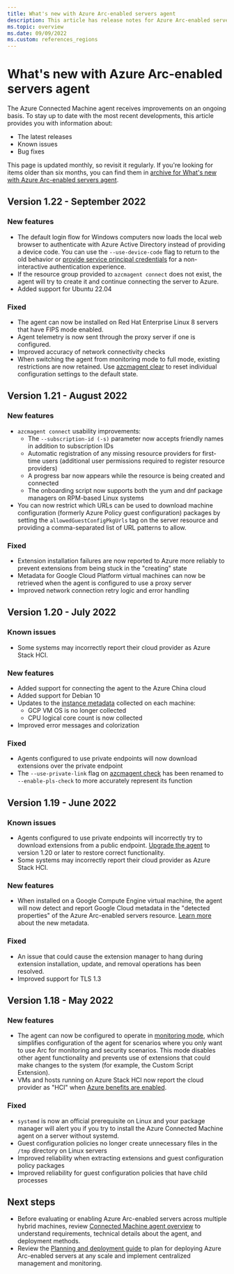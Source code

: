 ```yaml
---
title: What's new with Azure Arc-enabled servers agent
description: This article has release notes for Azure Arc-enabled servers agent. For many of the summarized issues, there are links to more details.
ms.topic: overview
ms.date: 09/09/2022
ms.custom: references_regions
---
```


# What's new with Azure Arc-enabled servers agent

The Azure Connected Machine agent receives improvements on an ongoing basis. To stay up to date with the most recent developments, this article provides you with information about:

- The latest releases
- Known issues
- Bug fixes

This page is updated monthly, so revisit it regularly. If you're looking for items older than six months, you can find them in [archive for What's new with Azure Arc-enabled servers agent](agent-release-notes-archive.md).

## Version 1.22 - September 2022

### New features

- The default login flow for Windows computers now loads the local web browser to authenticate with Azure Active Directory instead of providing a device code. You can use the `--use-device-code` flag to return to the old behavior or [provide service principal credentials](onboard-service-principal.md) for a non-interactive authentication experience.
- If the resource group provided to `azcmagent connect` does not exist, the agent will try to create it and continue connecting the server to Azure.
- Added support for Ubuntu 22.04

### Fixed

- The agent can now be installed on Red Hat Enterprise Linux 8 servers that have FIPS mode enabled.
- Agent telemetry is now sent through the proxy server if one is configured.
- Improved accuracy of network connectivity checks
- When switching the agent from monitoring mode to full mode, existing restrictions are now retained. Use [azcmagent clear](manage-agent.md#config) to reset individual configuration settings to the default state.

## Version 1.21 - August 2022

### New features

- `azcmagent connect` usability improvements:
  - The `--subscription-id (-s)` parameter now accepts friendly names in addition to subscription IDs
  - Automatic registration of any missing resource providers for first-time users (additional user permissions required to register resource providers)
  - A progress bar now appears while the resource is being created and connected
  - The onboarding script now supports both the yum and dnf package managers on RPM-based Linux systems
- You can now restrict which URLs can be used to download machine configuration (formerly Azure Policy guest configuration) packages by setting the `allowedGuestConfigPkgUrls` tag on the server resource and providing a comma-separated list of URL patterns to allow.

### Fixed

- Extension installation failures are now reported to Azure more reliably to prevent extensions from being stuck in the "creating" state
- Metadata for Google Cloud Platform virtual machines can now be retrieved when the agent is configured to use a proxy server
- Improved network connection retry logic and error handling

## Version 1.20 - July 2022

### Known issues

- Some systems may incorrectly report their cloud provider as Azure Stack HCI.

### New features

- Added support for connecting the agent to the Azure China cloud
- Added support for Debian 10
- Updates to the [instance metadata](agent-overview.md#instance-metadata) collected on each machine:
  - GCP VM OS is no longer collected
  - CPU logical core count is now collected
- Improved error messages and colorization

### Fixed

- Agents configured to use private endpoints will now download extensions over the private endpoint
- The `--use-private-link` flag on [azcmagent check](manage-agent.md#check) has been renamed to `--enable-pls-check` to more accurately represent its function

## Version 1.19 - June 2022

### Known issues

- Agents configured to use private endpoints will incorrectly try to download extensions from a public endpoint. [Upgrade the agent](manage-agent.md#upgrade-the-agent) to version 1.20 or later to restore correct functionality.
- Some systems may incorrectly report their cloud provider as Azure Stack HCI.

### New features

- When installed on a Google Compute Engine virtual machine, the agent will now detect and report Google Cloud metadata in the "detected properties" of the Azure Arc-enabled servers resource. [Learn more](agent-overview.md#instance-metadata) about the new metadata.

### Fixed

- An issue that could cause the extension manager to hang during extension installation, update, and removal operations has been resolved.
- Improved support for TLS 1.3

## Version 1.18 - May 2022

### New features

- The agent can now be configured to operate in [monitoring mode](security-overview.md#agent-modes), which simplifies configuration of the agent for scenarios where you only want to use Arc for monitoring and security scenarios. This mode disables other agent functionality and prevents use of extensions that could make changes to the system (for example, the Custom Script Extension).
- VMs and hosts running on Azure Stack HCI now report the cloud provider as "HCI" when [Azure benefits are enabled](/azure-stack/hci/manage/azure-benefits#enable-azure-benefits).

### Fixed

- `systemd` is now an official prerequisite on Linux and your package manager will alert you if you try to install the Azure Connected Machine agent on a server without systemd.
- Guest configuration policies no longer create unnecessary files in the `/tmp` directory on Linux servers
- Improved reliability when extracting extensions and guest configuration policy packages
- Improved reliability for guest configuration policies that have child processes

## Next steps

- Before evaluating or enabling Azure Arc-enabled servers across multiple hybrid machines, review [Connected Machine agent overview](agent-overview.md) to understand requirements, technical details about the agent, and deployment methods.
- Review the [Planning and deployment guide](plan-at-scale-deployment.md) to plan for deploying Azure Arc-enabled servers at any scale and implement centralized management and monitoring.
